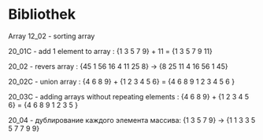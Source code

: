 ﻿# Bibliothek
Array
12_02  - sorting array

20_01C - add 1 element to array : {1 3 5 7 9} + 11 = {1 3 5 7 9 11}

20_02 -  revers array :      {45 1 56 16 4 11 25 8}  ->  {8 25 11 4 16 56 1 45}

20_02C - union array :  {4 6 8 9} + {1 2 3 4 5 6} = {4 6 8 9 1 2 3 4 5 6 }

20_03C - adding arrays without repeating elements : {4 6 8 9} + {1 2 3 4 5 6} = {4 6 8 9 1 2 3 5 }

20_04 -  дублирование каждого элемента массива: {1 3 5 7 9} -> {1 1 3 3 5 5 7 7 9 9}

